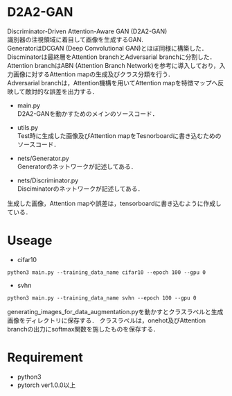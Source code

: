 # D2A2-GAN
Discriminator-Driven Attention-Aware GAN (D2A2-GAN)<br>
識別器の注視領域に着目して画像を生成するGAN.<br>
GeneratorはDCGAN (Deep Convolutional GAN)とほぼ同様に構築した．<br>
Discminatorは最終層をAttention branchとAdversarial branchに分割した．<br>
Attention branchはABN (Attention Branch Network)を参考に導入しており，入力画像に対するAttention mapの生成及びクラス分類を行う．<br>
Adversarial branchは，Attention機構を用いてAttention mapを特徴マップへ反映して敵対的な誤差を出力する．

* main.py<br>
D2A2-GANを動かすためのメインのソースコード．

* utils.py<br>
Test時に生成した画像及びAttention mapをTesnorboardに書き込むためのソースコード．

* nets/Generator.py<br>
Generatorのネットワークが記述してある．

* nets/Discriminator.py<br>
Disciminatorのネットワークが記述してある．

生成した画像，Attention mapや誤差は，tensorboardに書き込むように作成している．

# Useage
* cifar10
```
python3 main.py --training_data_name cifar10 --epoch 100 --gpu 0
```

* svhn
```
python3 main.py --training_data_name svhn --epoch 100 --gpu 0
```

generating_images_for_data_augmentation.pyを動かすとクラスラベルと生成画像をディレクトリに保存する．
クラスラベルは，onehot及びAttention branchの出力にsoftmax関数を施したものを保存する．

# Requirement
* python3
* pytorch ver1.0.0以上
